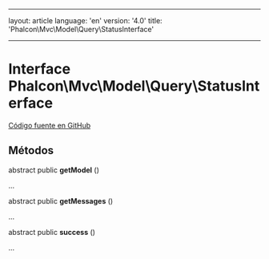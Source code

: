 * * *

layout: article language: 'en' version: '4.0' title: 'Phalcon\Mvc\Model\Query\StatusInterface'

* * *

# Interface **Phalcon\Mvc\Model\Query\StatusInterface**

<a href="https://github.com/phalcon/cphalcon/tree/v4.0.0/phalcon/mvc/model/query/statusinterface.zep" class="btn btn-default btn-sm">Código fuente en GitHub</a>

## Métodos

abstract public **getModel** ()

...

abstract public **getMessages** ()

...

abstract public **success** ()

...
